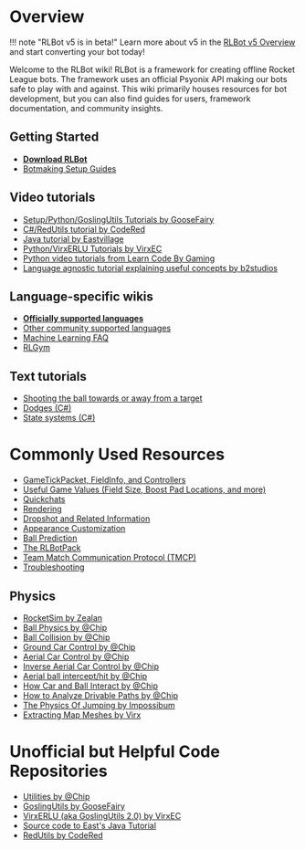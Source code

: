 # Overview

!!! note "RLBot v5 is in beta!"
	Learn more about v5 in the [RLBot v5 Overview](/framework/v5) and start converting your bot today!

Welcome to the RLBot wiki!
RLBot is a framework for creating offline Rocket League bots.
The framework uses an official Psyonix API making our bots safe to play with and against.
This wiki primarily houses resources for bot development, but you can also find guides for users, framework documentation, and community insights.

## Getting Started

- **[Download RLBot](http://www.rlbot.org/)**
- [Botmaking Setup Guides](http://www.rlbot.org/)

## Video tutorials

- [Setup/Python/GoslingUtils Tutorials by GooseFairy](https://www.youtube.com/playlist?list=PL2MGDOTjPtl8fuoXmqxTmASW1ZtrPEXQ2)
- [C#/RedUtils tutorial by CodeRed](https://youtube.com/playlist?list=PLya5kk1rYdS4PqJV19B3KIH7l3P6lZPwX)
- [Java tutorial by Eastvillage](https://youtube.com/playlist?list=PL0Chr9HhL2DQijgJ4b4ho4pBpxFfHXP0m)
- [Python/VirxERLU Tutorials by VirxEC](https://www.youtube.com/playlist?list=PLeo0zkmzSE-UUFV-bd2vWtqiqe2cjaQNf)
- [Python video tutorials from Learn Code By Gaming](https://www.youtube.com/watch?v=DwBB7871rX0)
- [Language agnostic tutorial explaining useful concepts by b2studios](https://youtu.be/DJtK0bmSMGs)

## Language-specific wikis

- **[Officially supported languages](http://rlbot.org/)**
- [Other community supported languages](/framework/supported-programming-languages#community-supported-languages)
- [Machine Learning FAQ](/botmaking/machine-learning-faq)
- [RLGym](https://rlgym.org/)

## Text tutorials

- [Shooting the ball towards or away from a target](/botmaking/shooting-the-ball-towards-or-away-from-a-target)
- [Dodges (C#)](https://tangil.me/posts/dodges)
- [State systems (C#)](https://tangil.me/posts/state)

# Commonly Used Resources

- [GameTickPacket, FieldInfo, and Controllers](/botmaking/input-and-output-data)
- [Useful Game Values (Field Size, Boost Pad Locations, and more)](/botmaking/useful-game-values)
- [Quickchats](https://github.com/RLBot/RLBotPythonExample/wiki/Quickchat)
- [Rendering](/botmaking/rendering)
- [Dropshot and Related Information](/botmaking/dropshot)
- [Appearance Customization](/botmaking/bot-customization)
- [Ball Prediction](/botmaking/ball-path-prediction)
- [The RLBotPack](https://github.com/RLBot/RLBotPack)
- [Team Match Communication Protocol (TMCP)](/botmaking/team-match-communication-protocol)
- [Troubleshooting](/troubleshooting/installation-errors)

## Physics

- [RocketSim by Zealan](https://github.com/ZealanL/RocketSim)
- [Ball Physics by @Chip](https://samuelpmish.github.io/rocket_league/ball_simulation_1/)
- [Ball Collision by @Chip](https://samuelpmish.github.io/rocket_league/ball_simulation_2/)
- [Ground Car Control by @Chip](https://samuelpmish.github.io/rocket_league/ground_control/)
- [Aerial Car Control by @Chip](https://samuelpmish.github.io/rocket_league/aerial_control/)
- [Inverse Aerial Car Control by @Chip](https://samuelpmish.github.io/rocket_league/inverse_aerial_control/)
- [Aerial ball intercept/hit by @Chip](https://samuelpmish.github.io/rocket_league/aerial_hit/)
- [How Car and Ball Interact by @Chip](https://samuelpmish.github.io/rocket_league/ball_simulation_3/)
- [How to Analyze Drivable Paths by @Chip](https://samuelpmish.github.io/rocket_league/path_analysis/)
- [The Physics Of Jumping by Impossibum](/botmaking/jumping-physics)
- [Extracting Map Meshes by Virx](/miscellaneous/extracting-map-meshes)

# Unofficial but Helpful Code Repositories

- [Utilities by @Chip](https://github.com/samuelpmish/RLUtilities)
- [GoslingUtils by GooseFairy](https://github.com/ddthj/GoslingUtils)
- [VirxERLU (aka GoslingUtils 2.0) by VirxEC](https://github.com/VirxEC/VirxERLU)
- [Source code to East's Java Tutorial](https://github.com/NicEastvillage/RLBotJavaTutorialSourceCode)
- [RedUtils by CodeRed](https://github.com/ItsCodeRed/RedUtils/)
